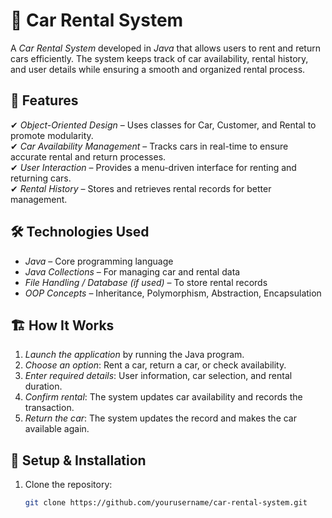 # 🚗 Car Rental System  

A *Car Rental System* developed in *Java* that allows users to rent and return cars efficiently. The system keeps track of car availability, rental history, and user details while ensuring a smooth and organized rental process.  

## 📌 Features  
✔ *Object-Oriented Design* – Uses classes for Car, Customer, and Rental to promote modularity.  
✔ *Car Availability Management* – Tracks cars in real-time to ensure accurate rental and return processes.  
✔ *User Interaction* – Provides a menu-driven interface for renting and returning cars.  
✔ *Rental History* – Stores and retrieves rental records for better management.  

## 🛠 Technologies Used  
- *Java* – Core programming language  
- *Java Collections* – For managing car and rental data  
- *File Handling / Database (if used)* – To store rental records  
- *OOP Concepts* – Inheritance, Polymorphism, Abstraction, Encapsulation  

## 🏗 How It Works  
1. *Launch the application* by running the Java program.  
2. *Choose an option*: Rent a car, return a car, or check availability.  
3. *Enter required details*: User information, car selection, and rental duration.  
4. *Confirm rental*: The system updates car availability and records the transaction.  
5. *Return the car*: The system updates the record and makes the car available again.  

## 🚀 Setup & Installation  
1. Clone the repository:  
   ```bash
   git clone https://github.com/yourusername/car-rental-system.git
